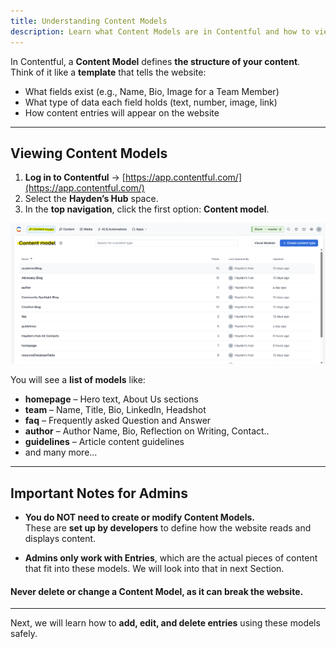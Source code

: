 ```yaml
---
title: Understanding Content Models
description: Learn what Content Models are in Contentful and how to view them.
---
```


In Contentful, a **Content Model** defines **the structure of your content**.  
Think of it like a **template** that tells the website:

- What fields exist (e.g., Name, Bio, Image for a Team Member)
- What type of data each field holds (text, number, image, link)
- How content entries will appear on the website

---

## Viewing Content Models

1. **Log in to Contentful** → [https://app.contentful.com/](https://app.contentful.com/)  
2. Select the **Hayden’s Hub** space.  
3. In the **top navigation**, click the first option: **Content model**.  

![Example Content Model Screenshot](../../../../assets/content-model-example.png)

You will see a **list of models** like:

- **homepage** – Hero text, About Us sections  
- **team** – Name, Title, Bio, LinkedIn, Headshot  
- **faq** – Frequently asked Question and Answer  
- **author** – Author Name, Bio, Reflection on Writing, Contact..  
- **guidelines** – Article content guidelines  
- and many more...

---

## Important Notes for Admins

- **You do NOT need to create or modify Content Models.**  
  These are **set up by developers** to define how the website reads and displays content.
  
- **Admins only work with Entries**, which are the actual pieces of content that fit into these models. We will look into that in next Section. 

#### Never delete or change a Content Model, as it can break the website.

---

Next, we will learn how to **add, edit, and delete entries** using these models safely.
